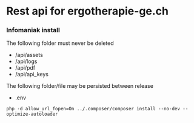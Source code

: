 # Rest api for ergotherapie-ge.ch

### Infomaniak install

The following folder must never be deleted
- /api/assets
- /api/logs
- /api/pdf
- /api/api_keys

The following folder/file may be persisted between release
- .env

```
php -d allow_url_fopen=On ../.composer/composer install --no-dev --optimize-autoloader
```